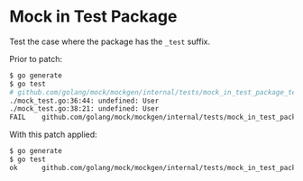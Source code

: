 # Mock in Test Package

Test the case where the package has the `_test` suffix.

Prior to patch:

```bash
$ go generate
$ go test
# github.com/golang/mock/mockgen/internal/tests/mock_in_test_package_test [github.com/golang/mock/mockgen/internal/tests/mock_in_test_package.test]
./mock_test.go:36:44: undefined: User
./mock_test.go:38:21: undefined: User
FAIL    github.com/golang/mock/mockgen/internal/tests/mock_in_test_package [build failed]
```

With this patch applied:

```bash
$ go generate
$ go test
ok      github.com/golang/mock/mockgen/internal/tests/mock_in_test_package  0.031s
```
